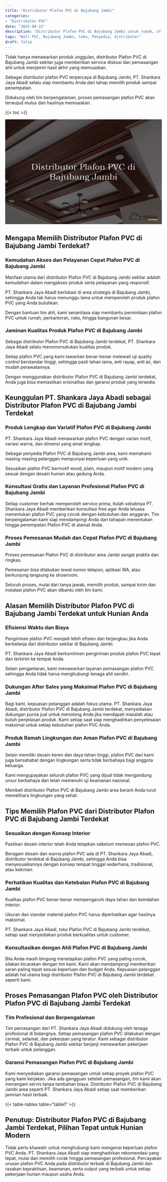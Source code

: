```yaml
---
title: "Distributor Plafon PVC di Bajubang Jambi"
categories: 
- "Distributor-PVC"
date: "2025-04-22"
description: "Distributor Plafon PVC di Bajubang Jambi untuk rumah, office, dan toko. Panel terbaik, pilihan motif, variasi warna modern, dengan jasa penempatan ditangani oleh tim ahli serta jaminan resmi!|Servis penjualan Plafon PVC di Bajubang Jambi bagi keperluan rumah, kantor, maupun ritel, beserta produk berkualitas dan penempatan oleh teknisi berpengalaman serta jaminan resmi.|Pilihan Plafon PVC di Bajubang Jambi yang andal untuk hunian, perkantoran, dan gerai, dengan produk terbaik dan instalasi oleh tim profesional serta kepastian resmi.|Penyediaan Plafon PVC di Bajubang Jambi untuk tempat tinggal, office, serta toko, beserta material terbaik dan pemasangan dikerjakan oleh tenaga ahli profesional, dilengkapi beserta kepastian resmi.}"
tags: "Wall PVC, Bajubang Jambi, toko, Penyedia, distributor"
draft: false
---
```


Tidak hanya menawarkan produk unggulan, distributor Plafon PVC di Bajubang Jambi sekitar juga memberikan service diskusi dan pemasangan ahli untuk menjamin hasil akhir yang memuaskan.

Sebagai distributor plafon PVC terpercaya di Bajubang Jambi, PT. Shankara Jaya Abadi selalu siap membantu Anda dari tahap memilih produk sampai penempatan.

Didukung oleh tim berpengalaman, proses pemasangan plafon PVC akan terwujud mulus dan hasilnya memuaskan.

{{< toc >}}

![Distributor Plafon PVC di Bajubang Jambi](/images/Distributor-PVC/Distributor-Plafon-PVC-di-Bajubang-Jambi.png)


## Mengapa Memilih Distributor Plafon PVC di Bajubang Jambi Terdekat?

### Kemudahan Akses dan Pelayanan Cepat Plafon PVC di Bajubang Jambi

Manfaat utama dari distributor Plafon PVC di Bajubang Jambi sekitar adalah kemudahan dalam mengakses produk serta pelayanan yang responsif.

PT. Shankara Jaya Abadi berlokasi di area strategis di Bajubang Jambi, sehingga Anda tak harus menunggu lama untuk memperoleh produk plafon PVC yang Anda butuhkan.

Dengan bantuan tim ahli, kami senantiasa siap membantu permintaan plafon PVC untuk rumah, perkantoran, ruko, hingga bangunan besar.

### Jaminan Kualitas Produk Plafon PVC di Bajubang Jambi

Sebagai distributor Plafon PVC di Bajubang Jambi terdekat, PT. Shankara Jaya Abadi selalu menomorsatukan kualitas produk.

Setiap plafon PVC yang kami tawarkan benar-benar melewati uji quality control berstandar tinggi, sehingga pasti tahan lama, anti rayap, anti air, dan mudah perawatannya.

Dengan menggunakan distributor Plafon PVC di Bajubang Jambi terdekat, Anda juga bisa memastikan orisinalitas dan garansi produk yang tersedia.

## Keunggulan PT. Shankara Jaya Abadi sebagai Distributor Plafon PVC di Bajubang Jambi Terdekat

### Produk Lengkap dan Variatif Plafon PVC di Bajubang Jambi

PT. Shankara Jaya Abadi menawarkan plafon PVC dengan varian motif, variasi warna, dan dimensi yang amat lengkap.

Sebagai penyedia Plafon PVC di Bajubang Jambi area, kami memahami masing-masing pelanggan mempunyai keperluan yang unik.

Sesuaikan plafon PVC bermotif wood, plain, maupun motif modern yang sesuai dengan desain hunian atau gedung Anda.

### Konsultasi Gratis dan Layanan Profesional Plafon PVC di Bajubang Jambi

Setiap customer berhak memperoleh service prima, itulah sebabnya PT. Shankara Jaya Abadi memberikan konsultasi free agar Anda leluasa menentukan plafon PVC yang cocok dengan kebutuhan dan anggaran. Tim berpengalaman kami siap mendampingi Anda dari tahapan menentukan hingga penempatan Plafon PVC di alamat Anda.

### Proses Pemesanan Mudah dan Cepat Plafon PVC di Bajubang Jambi

Proses pemesanan Plafon PVC di distributor area Jambi sangat praktis dan ringkas.

Pemesanan bisa dilakukan lewat nomor telepon, aplikasi WA, atau berkunjung langsung ke showroom.

Seluruh proses, mulai dari tanya jawab, memilih produk, sampai kirim dan instalasi plafon PVC akan dibantu oleh tim kami.

## Alasan Memilih Distributor Plafon PVC di Bajubang Jambi Terdekat untuk Hunian Anda

### Efisiensi Waktu dan Biaya

Pengiriman plafon PVC menjadi lebih efisien dan terjangkau jika Anda berbelanja dari distributor sekitar di Bajubang Jambi.

PT. Shankara Jaya Abadi berkomitmen pengiriman produk plafon PVC tepat dan terkirim ke tempat Anda.

Selain pengantaran, kami menawarkan layanan pemasangan plafon PVC sehingga Anda tidak harus menghubungi tenaga ahli sendiri.

### Dukungan After Sales yang Maksimal Plafon PVC di Bajubang Jambi

Bagi kami, kepuasan pelanggan adalah fokus utama. PT. Shankara Jaya Abadi, distributor Plafon PVC di Bajubang Jambi terdekat, menyediakan dukungan purna jual untuk menolong Anda jika mendapati masalah atau butuh penjelasan produk. Kami setiap saat siap menghadirkan penyelesaian maksimal untuk setiap kebutuhan plafon PVC Anda.

### Produk Ramah Lingkungan dan Aman Plafon PVC di Bajubang Jambi

Selain memiliki desain keren dan daya tahan tinggi, plafon PVC dari kami juga bersahabat dengan lingkungan serta tidak berbahaya bagi anggota keluarga.

Kami mengupayakan seluruh plafon PVC yang dijual tidak mengandung unsur berbahaya dan telah memenuhi uji keamanan nasional.

Membeli distributor Plafon PVC di Bajubang Jambi area berarti Anda turut memelihara lingkungan yang sehat.

## Tips Memilih Plafon PVC dari Distributor Plafon PVC di Bajubang Jambi Terdekat

### Sesuaikan dengan Konsep Interior

Pastikan desain interior telah Anda tetapkan sebelum memesan plafon PVC.

Beragam desain dan warna plafon PVC ada di PT. Shankara Jaya Abadi, distributor terdekat di Bajubang Jambi, sehingga Anda bisa menyesuaikannya dengan konsep tempat tinggal sederhana, tradisional, atau kekinian.

### Perhatikan Kualitas dan Ketebalan Plafon PVC di Bajubang Jambi

Kualitas plafon PVC benar-benar mempengaruhi daya tahan dan keindahan interior.

Ukuran dan standar material plafon PVC harus diperhatikan agar hasilnya maksimal.

PT. Shankara Jaya Abadi, toko Plafon PVC di Bajubang Jambi terdekat, setiap saat menyediakan produk berkualitas untuk customer.

### Konsultasikan dengan Ahli Plafon PVC di Bajubang Jambi

Bila Anda masih bingung menetapkan plafon PVC yang paling cocok, silakan bicarakan dengan tim kami. Kami akan mendampingi memberikan saran paling tepat sesuai keperluan dan budget Anda. Kepuasan pelanggan adalah hal utama bagi distributor Plafon PVC di Bajubang Jambi terdekat seperti kami.

## Proses Pemasangan Plafon PVC oleh Distributor Plafon PVC di Bajubang Jambi Terdekat

### Tim Profesional dan Berpengalaman

Tim pemasangan dari PT. Shankara Jaya Abadi didukung oleh tenaga profesional di bidangnya. Setiap pemasangan plafon PVC dilakukan dengan cermat, selamat, dan pekerjaan yang teratur. Kami sebagai distributor Plafon PVC di Bajubang Jambi sekitar berjanji menawarkan pekerjaan terbaik untuk pelanggan.

### Garansi Pemasangan Plafon PVC di Bajubang Jambi

Kami menyediakan garansi pemasangan untuk setiap proyek plafon PVC yang kami kerjakan. Jika ada gangguan setelah pemasangan, tim kami akan menangani servis tanpa tambahan biaya. Distributor Plafon PVC di Bajubang Jambi area seperti PT. Shankara Jaya Abadi setiap saat memberikan jaminan hasil terbaik.

{{< table-tables table="table1" >}}

## Penutup: Distributor Plafon PVC di Bajubang Jambi Terdekat, Pilihan Tepat untuk Hunian Modern

Tidak perlu khawatir untuk menghubungi kami mengenai keperluan plafon PVC Anda. PT. Shankara Jaya Abadi siap menghadirkan rekomendasi yang tepat, mulai dari memilih corak hingga pemasangan profesional. Percayakan urusan plafon PVC Anda pada distributor terbaik di Bajubang Jambi dan rasakan kepraktisan, keamanan, serta output yang terbaik untuk setiap pekerjaan hunian maupun usaha Anda.